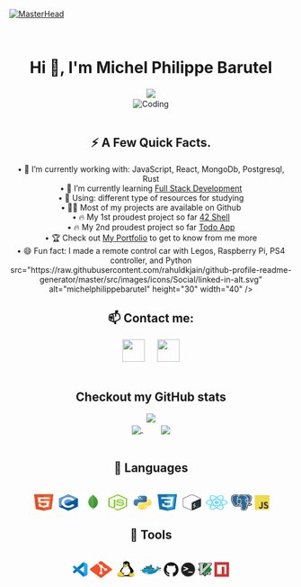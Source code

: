 [![MasterHead](https://mir-s3-cdn-cf.behance.net/project_modules/1400_opt_1/6c0f9b95746151.5e9ecde69599e.gif)](https://portfolio-website-seven-gilt.vercel.app/)
<div align="center" style:"display: inline_block"><br>
    <h1 align="center">Hi 👋, I'm Michel Philippe Barutel</h1>
    <img align="center" src="https://readme-typing-svg.demolab.com/?font=Fira+Code&size=25&pause=1000&color=2B94C3&center=true&vCenter=true&width=650&lines=Software+Developer+from+the+famous+42+shool;Software+Development+is+my+passion;Always+learning+new+things"><br>
    <img align="center" alt="Coding" width="350" src="https://i.imgur.com/H3e9z0b.gif"><br>
    <div align="center" style="display: inline_block"><br>
        <h2>⚡️ A Few Quick Facts.</h2> 
        •  🔭 I’m currently working with: JavaScript, React, MongoDb, Postgresql, Rust<br>
        •  🌱 I’m currently learning <a href="https://fullstackopen.com/en">Full Stack Development</a><br>
        •  💬 Using: different type of resources for studying <br>
        •  👨‍💻 Most of my projects are available on Github <br>
        •  🔥 My 1st proudest project so far <a href="https://github.com/maxrantil/42sh">42 Shell</a><br>
        •  🔥 My 2nd proudest project so far <a href="https://github.com/mike-ninja/Todo_app">Todo App</a><br>
        •  🏆 Check out <a href="https://portfolio-website-seven-gilt.vercel.app/">My Portfolio</a> to get to know from me more<br>
        •  😄 Fun fact: I made a remote control car with Legos, Raspberry Pi, PS4 controller, and Python
    </div>
src="https://raw.githubusercontent.com/rahuldkjain/github-profile-readme-generator/master/src/images/icons/Social/linked-in-alt.svg" alt="michelphilippebarutel" height="30" width="40" /></a>
    <div align="center">
        <h2>📫 Contact me:</h2>
        <a href="https://linkedin.com/in/michelphilippebarutel"></a>
        <img src="https://cdn.jsdelivr.net/gh/devicons/devicon/icons/linkedin/linkedin-original.svg" height ="40px" width="40px">
        </a>&emsp;
        <a href="mailto:michelbarutel.work@hotmail.com"></a>
        <img height="40px" width="40px" src="https://user-images.githubusercontent.com/1412131/58957746-8d342500-87a1-11e9-9c34-4c757712bd27.png">
    </div><br>
    <div align="center" style="display: inline_block">
        <h2>Checkout my GitHub stats</h2> 
        <img src="https://media.giphy.com/media/VgCDAzcKvsR6OM0uWg/giphy.gif" width="50">
    </div>
    <div align="center">
        <a href="https://github.com/anuraghazra/github-readme-stats">
        <img align="center"  height="150em" src="https://github-readme-stats.vercel.app/api?username=mike-ninja&show_icons=true&theme=tokyonight&count_private=true" />
        </a>
        &emsp;&emsp;
        <a href="https://github.com/anuraghazra/convoychat">
        <img align="center" height="150em" src="https://github-readme-stats.vercel.app/api/top-langs/?username=mike-ninja&layout=compact&langs_count=8&theme=tokyonight" />
        </a>
    </div><br>
    <h2 align="center">🚀 Languages</h2> 
    <div align="center" style="display: inline_block" ><br>
        <img align="center" alt="Rafa-HTML" height="30px" width="40px" src="https://raw.githubusercontent.com/devicons/devicon/master/icons/html5/html5-original.svg">
        <img align="center" alt="Rafa-C" height="30px" width="40px" src="https://raw.githubusercontent.com/devicons/devicon/master/icons/c/c-original.svg">
        <img align="center" alt="mongodb" height="30px" width="40px" src="https://raw.githubusercontent.com/devicons/devicon/master/icons/mongodb/mongodb-original.svg">
        <img align="center" alt="nodejs" height="30px" width="40px" src="https://raw.githubusercontent.com/devicons/devicon/master/icons/nodejs/nodejs-original.svg">
        <img align="center" alt="Rafa-Python" height="30px" width="40px" src="https://raw.githubusercontent.com/devicons/devicon/master/icons/python/python-original.svg">
        <img align="center" alt="Rafa-CSS3" height="30px" width="40px" src="https://raw.githubusercontent.com/devicons/devicon/master/icons/css3/css3-original.svg">
        <img align="center" alt="Rafa-Bash" height="30px" width="40px" src="https://raw.githubusercontent.com/devicons/devicon/master/icons/bash/bash-original.svg">
        <img align="center" alt="Rafa-React" height="30px" width="40px" src="https://raw.githubusercontent.com/devicons/devicon/master/icons/react/react-original.svg">
        <img align="center" alt="postgresql" height="30px" width="40px" src="https://raw.githubusercontent.com/devicons/devicon/master/icons/postgresql/postgresql-original.svg">
        <img align="center" alt="javascript" width="26px" src="https://raw.githubusercontent.com/github/explore/80688e429a7d4ef2fca1e82350fe8e3517d3494d/topics/javascript/javascript.png">
    </div>
    <h2 align="center">🔧 Tools</h2> 
    <div align="center" style="display: inline_block" ><br>
        <img align="center" alt="Visual Studio Code" width="26px" src="https://raw.githubusercontent.com/github/explore/80688e429a7d4ef2fca1e82350fe8e3517d3494d/topics/visual-studio-code/visual-studio-code.png">
        <img align="center" alt="Rafa-Git" height="30px" width="40px" src="https://raw.githubusercontent.com/devicons/devicon/master/icons/git/git-original.svg">
        <img align="center" alt="Linux" height="30px" width="40px" src="https://raw.githubusercontent.com/devicons/devicon/master/icons/linux/linux-original.svg">
        <img align="center" alt="Docker" height="30px" width="40px" src="https://raw.githubusercontent.com/devicons/devicon/master/icons/docker/docker-original.svg">
        <img align="center" alt="GitHub" width="26px" src="https://raw.githubusercontent.com/github/explore/78df643247d429f6cc873026c0622819ad797942/topics/github/github.png">
        <img align="center" alt="Terminal" width="26px" src="https://raw.githubusercontent.com/github/explore/80688e429a7d4ef2fca1e82350fe8e3517d3494d/topics/terminal/terminal.png">
        <img align="center" alt="Vim" width="26px" src="https://raw.githubusercontent.com/github/explore/80688e429a7d4ef2fca1e82350fe8e3517d3494d/topics/vim/vim.png">
        <img align="center" alt="Npm" width="26px" src="https://raw.githubusercontent.com/github/explore/80688e429a7d4ef2fca1e82350fe8e3517d3494d/topics/npm/npm.png">
    </div> <br>
</div>
